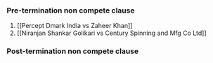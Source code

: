 ### Pre-termination non compete clause

1. [[Percept Dmark India vs Zaheer Khan]]
2. [[Niranjan Shankar Golikari vs Century Spinning and Mfg Co Ltd]]

### Post-termination non compete clause


